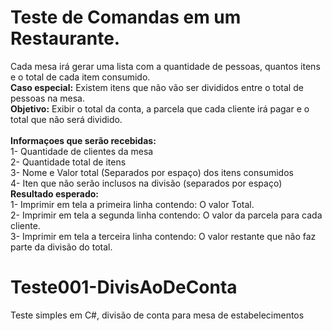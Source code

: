 # Teste de Comandas em um Restaurante.
Cada mesa irá gerar uma lista com a quantidade de pessoas, quantos itens e o total de cada item consumido. </br>
<b>Caso especial:</b> Existem itens que não vão ser divididos entre o total de pessoas na mesa. </br>
<b>Objetivo:</b> Exibir o total da conta, a parcela que cada cliente irá pagar e o total que não será dividido. </br>
</br>
<b> Informaçoes que serão recebidas: </b> </br>
  1- Quantidade de clientes da mesa </br>
  2- Quantidade total de itens </br>
  3- Nome e Valor total (Separados por espaço) dos itens consumidos </br>
  4- Iten que não serão inclusos na divisão (separados por espaço) </br>
<b>Resultado esperado:</b> </br>
	1- Imprimir em tela a primeira linha contendo: O valor Total. </br>
	2- Imprimir em tela a segunda linha contendo: O valor da parcela para cada cliente. </br>
	3- Imprimir em tela a terceira linha contendo: O valor restante que não faz parte da divisão do total. </br>

# Teste001-DivisAoDeConta </br>
Teste simples em C#, divisão de conta para mesa de estabelecimentos </br>
